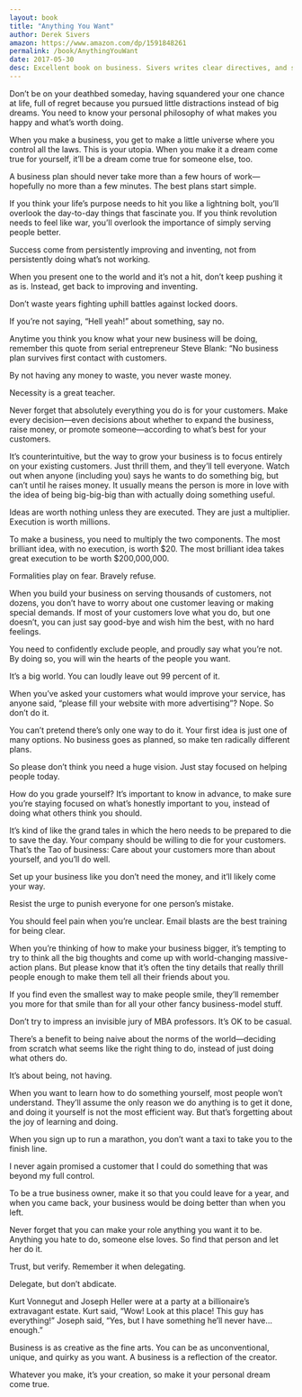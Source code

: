 ```yaml
---
layout: book
title: "Anything You Want"
author: Derek Sivers
amazon: https://www.amazon.com/dp/1591848261
permalink: /book/AnythingYouWant
date: 2017-05-30
desc: Excellent book on business. Sivers writes clear directives, and sums up 10 years of business in an hour. The main point here is that business is creative, and is where you get to create your own personal utopia. However, this utopia needs to always be serving the customers. Make them smile, make it useful, make it clear. Keep it simple. Be flexible, plans change. The audiobook version is excellent.
---
```


Don’t be on your deathbed someday, having squandered your one chance at life, full of regret because you pursued little distractions instead of big dreams. You need to know your personal philosophy of what makes you happy and what’s worth doing.

When you make a business, you get to make a little universe where you control all the laws. This is your utopia. When you make it a dream come true for yourself, it’ll be a dream come true for someone else, too.

A business plan should never take more than a few hours of work—hopefully no more than a few minutes. The best plans start simple.

If you think your life’s purpose needs to hit you like a lightning bolt, you’ll overlook the day-to-day things that fascinate you. If you think revolution needs to feel like war, you’ll overlook the importance of simply serving people better.

Success come from persistently improving and inventing, not from persistently doing what’s not working.

When you present one to the world and it’s not a hit, don’t keep pushing it as is. Instead, get back to improving and inventing.

Don’t waste years fighting uphill battles against locked doors.

If you’re not saying, “Hell yeah!” about something, say no.

Anytime you think you know what your new business will be doing, remember this quote from serial entrepreneur Steve Blank: “No business plan survives first contact with customers.

By not having any money to waste, you never waste money.

Necessity is a great teacher.

Never forget that absolutely everything you do is for your customers. Make every decision—even decisions about whether to expand the business, raise money, or promote someone—according to what’s best for your customers.

It’s counterintuitive, but the way to grow your business is to focus entirely on your existing customers. Just thrill them, and they’ll tell everyone.
Watch out when anyone (including you) says he wants to do something big, but can’t until he raises money. It usually means the person is more in love with the idea of being big-big-big than with actually doing something useful.

Ideas are worth nothing unless they are executed. They are just a multiplier. Execution is worth millions.

To make a business, you need to multiply the two components. The most brilliant idea, with no execution, is worth $20. The most brilliant idea takes great execution to be worth $200,000,000.

Formalities play on fear. Bravely refuse.

When you build your business on serving thousands of customers, not dozens, you don’t have to worry about one customer leaving or making special demands. If most of your customers love what you do, but one doesn’t, you can just say good-bye and wish him the best, with no hard feelings.

You need to confidently exclude people, and proudly say what you’re not. By doing so, you will win the hearts of the people you want.

It’s a big world. You can loudly leave out 99 percent of it.

When you’ve asked your customers what would improve your service, has anyone said, “please fill your website with more advertising”? Nope. So don’t do it.

You can’t pretend there’s only one way to do it. Your first idea is just one of many options. No business goes as planned, so make ten radically different plans.

So please don’t think you need a huge vision. Just stay focused on helping people today.

How do you grade yourself? It’s important to know in advance, to make sure you’re staying focused on what’s honestly important to you, instead of doing what others think you should.

It’s kind of like the grand tales in which the hero needs to be prepared to die to save the day. Your company should be willing to die for your customers. That’s the Tao of business: Care about your customers more than about yourself, and you’ll do well.

Set up your business like you don’t need the money, and it’ll likely come your way.

Resist the urge to punish everyone for one person’s mistake.

You should feel pain when you’re unclear. Email blasts are the best training for being clear.

When you’re thinking of how to make your business bigger, it’s tempting to try to think all the big thoughts and come up with world-changing massive-action plans. But please know that it’s often the tiny details that really thrill people enough to make them tell all their friends about you.

If you find even the smallest way to make people smile, they’ll remember you more for that smile than for all your other fancy business-model stuff.

Don’t try to impress an invisible jury of MBA professors. It’s OK to be casual.

There’s a benefit to being naive about the norms of the world—deciding from scratch what seems like the right thing to do, instead of just doing what others do.

It’s about being, not having.

When you want to learn how to do something yourself, most people won’t understand. They’ll assume the only reason we do anything is to get it done, and doing it yourself is not the most efficient way. But that’s forgetting about the joy of learning and doing.

When you sign up to run a marathon, you don’t want a taxi to take you to the finish line.

I never again promised a customer that I could do something that was beyond my full control.

To be a true business owner, make it so that you could leave for a year, and when you came back, your business would be doing better than when you left.

Never forget that you can make your role anything you want it to be. Anything you hate to do, someone else loves. So find that person and let her do it.

Trust, but verify. Remember it when delegating.

Delegate, but don’t abdicate.

Kurt Vonnegut and Joseph Heller were at a party at a billionaire’s extravagant estate. Kurt said, “Wow! Look at this place! This guy has everything!” Joseph said, “Yes, but I have something he’ll never have…enough.”

Business is as creative as the fine arts. You can be as unconventional, unique, and quirky as you want. A business is a reflection of the creator.

Whatever you make, it’s your creation, so make it your personal dream come true.
